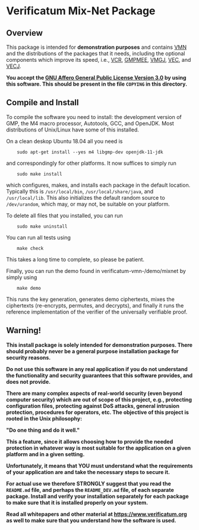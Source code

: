 # Verificatum Mix-Net Package

## Overview

This package is intended for **demonstration purposes** and contains
[VMN](https://github.com/verificatum/verificatum-vmn) and the
distributions of the packages that it needs, including the optional
components which improve its speed, i.e.,
[VCR](https://github.com/verificatum/verificatum-vcr),
[GMPMEE](https://github.com/verificatum/verificatum-gmpmee),
[VMGJ](https://github.com/verificatum/verificatum-vmgj),
[VEC](https://github.com/verificatum/verificatum-vec), and
[VECJ](https://github.com/verificatum/verificatum-vecj).

**You accept the [GNU Affero General Public License Version
  3.0](https://www.gnu.org/licenses/agpl-3.0.en.html) by using this
  software. This should be present in the file `COPYING` in this
  directory.**


## Compile and Install

To compile the software you need to install: the development version
of GMP, the M4 macro processor, Autotools, GCC, and OpenJDK. Most
distributions of Unix/Linux have some of this installed.

On a clean deskop Ubuntu 18.04 all you need is

        sudo apt-get install --yes m4 libgmp-dev openjdk-11-jdk

and correspondingly for other platforms. It now suffices to simply run

        sudo make install

which configures, makes, and installs each package in the default
location. Typically this is `/usr/local/bin`, `/usr/local/share/java`,
and `/usr/local/lib`. This also initializes the default random source
to `/dev/urandom`, which may, or may not, be suitable on your platform.

To delete all files that you installed, you can run

        sudo make uninstall

You can run all tests using

        make check

This takes a long time to complete, so please be patient.

Finally, you can run the demo found in
verificatum-vmn-<VERSION>/demo/mixnet by simply using

        make demo

This runs the key generation, generates demo ciphertexts, mixes the
ciphertexts (re-encrypts, permutes, and decrypts), and finally it runs
the reference implementation of the verifier of the universally
verifiable proof.


## Warning!

**This install package is solely intended for demonstration
  purposes. There should probably never be a general purpose
  installation package for security reasons.**

**Do not use this software in any real application if you do not
  understand the functionality and security guarantees that this
  software provides, and does not provide.**

**There are many complex aspects of real-world security (even beyond
  computer security) which are out of scope of this project, e.g.,
  protecting configuration files, protecting against DoS attacks,
  general intrusion protection, procedures for operators, etc. The
  objective of this project is rooted in the Unix philosophy:**

**"Do one thing and do it well."**

**This a feature, since it allows choosing how to provide the needed
  protection in whatever way is most suitable for the application on a
  given platform and in a given setting.**

**Unfortunately, it means that YOU must understand what the
  requirements of your application are and take the necessary steps to
  secure it.**

**For actual use we therefore STRONGLY suggest that you read the
  `README.md` file, and perhaps the `README_DEV.md` file, of each
  separate package. Install and verify your installation separately
  for each package to make sure that it is installed properly on your
  system.**

**Read all whitepapers and other material at
  https://www.verificatum.org as well to make sure that you understand
  how the software is used.**
